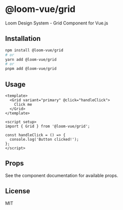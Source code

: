 # @loom-vue/grid

Loom Design System - Grid Component for Vue.js

## Installation

```bash
npm install @loom-vue/grid
# or
yarn add @loom-vue/grid
# or
pnpm add @loom-vue/grid
```

## Usage

```vue
<template>
  <Grid variant="primary" @click="handleClick">
    Click me
  </Grid>
</template>

<script setup>
import { Grid } from '@loom-vue/grid';

const handleClick = () => {
  console.log('Button clicked!');
};
</script>
```

## Props

See the component documentation for available props.

## License

MIT
